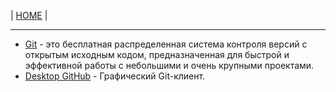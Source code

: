 | [HOME](https://github.com/vik-vavilikhin/vik-vavilikhin.github.io) |

-------------------------------------------------------------------------------------------
- [Git](https://git-scm.com/) - это бесплатная распределенная система контроля версий с открытым исходным кодом, предназначенная для быстрой и эффективной работы с небольшими и очень крупными проектами.
- [Desktop GitHub](https://desktop.github.com/) - Графический Git-клиент.